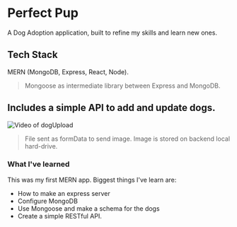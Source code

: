 # Perfect Pup
A Dog Adoption application, built to refine my skills and learn new ones.

## Tech Stack
MERN (MongoDB, Express, React, Node).
>Mongoose as intermediate library between Express and MongoDB.


## Includes a simple API to add and update dogs.
![Video of dogUpload](https://media0.giphy.com/media/XNcqbe6Lw2kwYJBuz4/giphy.gif)
>File sent as formData to send image. Image is stored on backend local hard-drive.

### What I've learned
This was my first MERN app. Biggest things I've learn are:
* How to make an express server
* Configure MongoDB
* Use Mongoose and make a schema for the dogs
* Create a simple RESTful API.
